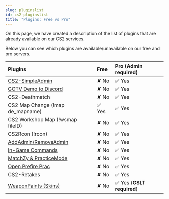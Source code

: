 ```yaml
---
slug: pluginslist
id: cs2-pluginslist
title: "Plugins: Free vs Pro"
---
```


On this page, we have created a description of the list of plugins that are already available on our CS2 services.

Below you can see which plugins are available/unavailable on our free and pro servers.

| Plugins                                 | Free           | Pro (Admin required) |
|:-                                       |:-              |:-      |
| [CS2-SimpleAdmin](https://help.fshost.me/docs/cs2/plugins/simpleadmin) |  &#x2718; No   | ✅ Yes |
| [GOTV Demo to Discord](https://help.fshost.me/docs/cs2/plugins/matchzy)                    |  &#x2718; No   | ✅ Yes |
| CS2-Deathmatch                          |  &#x2718; No   | ✅ Yes |
| CS2 Map Change (!map de_mapname)          |      ✅ Yes    | ✅ Yes |
| CS2 Workshop Map (!wsmap fileID)              |  &#x2718; No   | ✅ Yes |
| CS2Rcon (!rcon)                         |  &#x2718; No   | ✅ Yes |
| [AddAdmin/RemoveAdmin](https://help.fshost.me/docs/cs2/becomeadmin)           |  &#x2718; No   | ✅ Yes |
| [In-Game Commands](https://help.fshost.me/docs/cs2/plugins/ingamecommands)                        |  &#x2718; No   | ✅ Yes |
| [MatchZy & PracticeMode](https://help.fshost.me/docs/cs2/plugins/matchzy)                  |  &#x2718; No   | ✅ Yes |
| [Open Prefire Prac](https://help.fshost.me/docs/cs2/plugins/openprefireprac)                         |  &#x2718; No   | ✅ Yes |
| CS2-Retakes                             |  &#x2718; No   | ✅ Yes |
| [WeaponPaints (Skins)](https://help.fshost.me/docs/cs2/plugins/skins)                    |  &#x2718; No   | ✅ Yes (**GSLT required**) |
